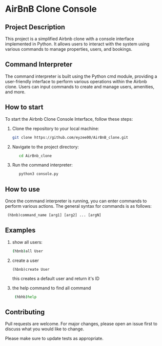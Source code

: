 # AirBnB Clone Console

## Project Description
This project is a simplified Airbnb clone with a console interface implemented in Python. It allows users to interact with the system using various commands to manage properties, users, and bookings.

## Command Interpreter

The command interpreter is built using the Python cmd module, providing a user-friendly interface to perform various operations within the Airbnb clone. Users can input commands to create and manage users, amenities, and more.

## How to start
To start the Airbnb Clone Console Interface, follow these steps:
1. Clone the repository to your local machine:

   ```bash
   git clone https://github.com/eyzee00/AirBnB_clone.git
   ```
2. Navigate to the project directory:
   ```bash
      cd AirBnb_clone
    ```
3. Run the command interpreter:
   ```bash
      python3 console.py
   ```
## How to use
Once the command interpreter is running, you can enter commands to perform various actions. The general syntax for commands is as follows:
   ```python
    (hbnb)command_name [arg1] [arg2] ... [argN]
   ```
## Examples
1. show all users:

   ```bash
   (hbnb)all User
   ```
2. create  a user
   ```
   (hbnb)create User
    ```
      this creates a default user and return it's ID
3. the help command to find all command
   ```bash
    (hbhb)help
   ```

##  Contributing

Pull requests are welcome. For major changes, please open an issue first
to discuss what you would like to change.

Please make sure to update tests as appropriate.
